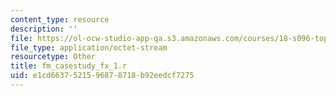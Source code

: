 ```yaml
---
content_type: resource
description: ''
file: https://ol-ocw-studio-app-qa.s3.amazonaws.com/courses/18-s096-topics-in-mathematics-with-applications-in-finance-fall-2013/e1cd6637521596878718b92eedcf7275_fm_casestudy_fx_1.r
file_type: application/octet-stream
resourcetype: Other
title: fm_casestudy_fx_1.r
uid: e1cd6637-5215-9687-8718-b92eedcf7275
---
```

